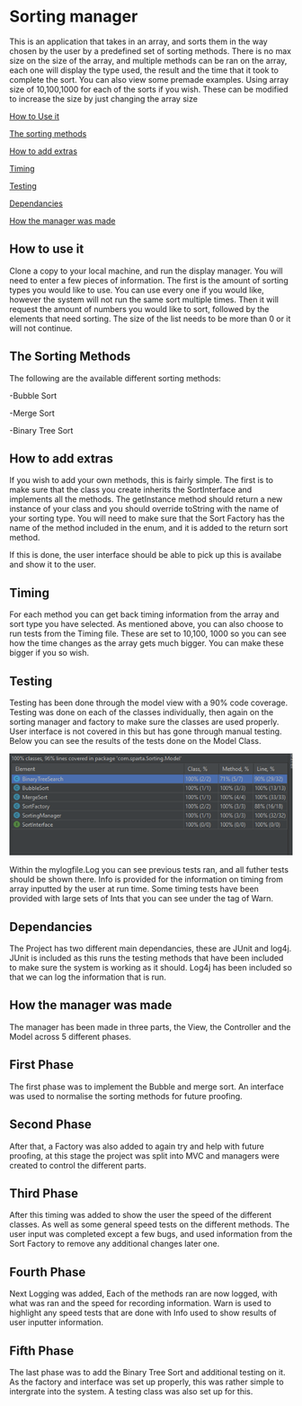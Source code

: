 # Sorting manager

This is an application that takes in an array, and sorts them in the way chosen by the user by a predefined set of sorting methods. There is no max size on the size of the array, and multiple methods can be ran on the array, each one will display the type used, the result and the time that it took to complete the sort. You can also view some premade examples. Using array size of 10,100,1000 for each of the sorts if you wish. These can be modified to increase the size by just changing the array size


[How to Use it](#how-to-use-it)

[The sorting methods](#the-sorting-methods)

[How to add extras](#how-to-add-extras)

[Timing](#timing)

[Testing](#testing)

[Dependancies](#dependancies)

[How the manager was made](#how-the-manager-was-made)

## How to use it
Clone a copy to your local machine, and run the display manager. You will need to enter a few pieces of information. The first is the amount of sorting types you would like to use. You can use every one if you would like, however the system will not run the same sort multiple times. 
Then it will request the amount of numbers you would like to sort, followed by the elements that need sorting. The size of the list needs to be more than 0 or it will not continue.
## The Sorting Methods
The following are the available different sorting methods:

-Bubble Sort

-Merge Sort

-Binary Tree Sort
## How to add extras
If you wish to add your own methods, this is fairly simple. The first is to make sure that the class you create inherits the SortInterface and implements all the methods. The getInstance method should return a new instance of your class and you should override toString with the name of your sorting type.
You will need to make sure that the Sort Factory has the name of the method included in the enum, and it is added to the return sort method.

If this is done, the user interface should be able to pick up this is availabe and show it to the user.
## Timing
For each method you can get back timing information from the array and 
sort type you have selected. As mentioned above, you can also choose to run
tests from the Timing file. These are set to 10,100, 1000 so you can see how the
time changes as the array gets much bigger. You can make these bigger if you so wish.
## Testing
Testing has been done through the model view with a 90% code coverage. Testing was done on each of the classes individually, then again on the sorting manager and factory to make sure the classes are used properly.
User interface is not covered in this but has gone through manual testing.
Below you can see the results of the tests done on the Model Class.

![img.png](src/img.png)

Within the mylogfile.Log you can see previous tests ran, and all futher tests should be shown there. Info is provided for the information on timing from array inputted by the user at run time. Some timing tests have been provided with large sets of Ints that you can see under the tag of Warn.
## Dependancies

The Project has two different main dependancies, these are JUnit and log4j. JUnit is included as this runs the testing methods that have been included to make sure the system is working as it should. Log4j has been included so that we can log the information that is run.
## How the manager was made
The manager has been made in three parts, the View, the Controller and the Model across 5 different phases.

## First Phase
The first phase was to implement the Bubble and merge sort. An interface was used to normalise the sorting methods for future proofing. 
## Second Phase
After that, a Factory was also added to again try and help with future proofing, at this stage the project was split into MVC and managers were created to control the different parts.
## Third Phase
After this timing was added to show the user the speed of the different classes. As well as some general speed tests on the different methods. The user input was completed except a few bugs, and used information from the Sort Factory to remove any additional changes later one.
## Fourth Phase
Next Logging was added, Each of the methods ran are now logged, with what was ran and the speed for recording information. Warn is used to highlight any speed tests that are done with Info used to show results of user inputter information.
## Fifth Phase
The last phase was to add the Binary Tree Sort and additional testing on it. As the factory and interface was set up properly, this was rather simple to intergrate into the system. A testing class was also set up for this.

